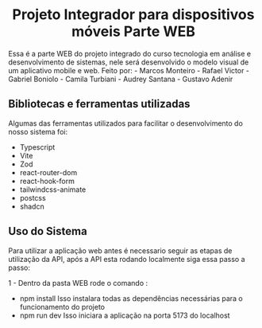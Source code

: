 <h1 align='center'> Projeto Integrador para dispositivos móveis Parte WEB </h1>
Essa é a parte WEB do projeto integrado do curso tecnologia em análise e desenvolvimento de sistemas, nele será desenvolvido o modelo visual de um aplicativo mobile e web.
Feito por: 
- Marcos Monteiro
- Rafael Victor
- Gabriel Boniolo
- Camila Turbiani
- Audrey Santana
- Gustavo Adenir

## Bibliotecas e ferramentas utilizadas
Algumas das ferramentas utilizados para facilitar o desenvolvimento do nosso sistema foi:

- Typescript
- Vite
- Zod
- react-router-dom
- react-hook-form
- tailwindcss-animate
- postcss
- shadcn

## Uso do Sistema
Para utilizar a aplicação web antes é necessario seguir as etapas de utilização da API, após a API esta rodando localmente siga essa passo a passo:

1 -	Dentro da pasta WEB rode o comando :
 - npm install
Isso instalara todas as dependências necessárias para o funcionamento do projeto
 - npm run dev
Isso iniciara a aplicação na porta 5173 do localhost
